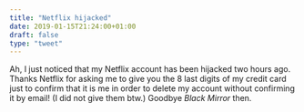 ```yaml
---
title: "Netflix hijacked"
date: 2019-01-15T21:24:00+01:00
draft: false
type: "tweet"
---
```


Ah, I just noticed that my Netflix account has been hijacked two hours ago.
Thanks Netflix for asking me to give you the 8 last digits of my credit card
just to confirm that it is me in order to delete my account without confirming
it by email! (I did not give them btw.) Goodbye _Black Mirror_ then.

